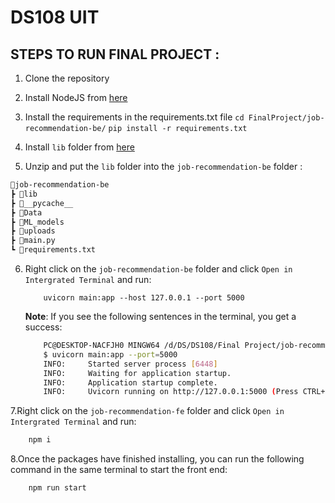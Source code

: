 # DS108 UIT

## STEPS TO RUN FINAL PROJECT :

1. Clone the repository
2. Install NodeJS from [here](https://nodejs.org/en)
3. Install the requirements in the requirements.txt file
   `cd FinalProject/job-recommendation-be/`
   `pip install -r requirements.txt`
4. Install `lib` folder from [here](https://drive.google.com/drive/folders/1qOjldgoIWBpBj8kWrQcDIJcx3l2WlHbI?usp=drive_link)

5. Unzip and put the `lib` folder into the `job-recommendation-be` folder :

```bash
📂job-recommendation-be
┣ 📂lib
┣ 📂__pycache__
┣ 📂Data
┣ 📂ML_models
┣ 📂uploads
┣ 📜main.py
┗ 📜requirements.txt
```

6. Right click on the `job-recommendation-be` folder and click `Open in  Intergrated Terminal` and run:

   ```pyton
       uvicorn main:app --host 127.0.0.1 --port 5000
   ```

   **Note**: If you see the following sentences in the terminal, you get a success:

   ```bash
       PC@DESKTOP-NACFJH0 MINGW64 /d/DS/DS108/Final Project/job-recommendation-be (main)
       $ uvicorn main:app --port=5000
       INFO:     Started server process [6448]
       INFO:     Waiting for application startup.
       INFO:     Application startup complete.
       INFO:     Uvicorn running on http://127.0.0.1:5000 (Press CTRL+C to quit)
   ```

7.Right click on the `job-recommendation-fe` folder and click `Open in  Intergrated Terminal` and run:

```bash
    npm i
```

8.Once the packages have finished installing, you can run the following command in the same terminal to start the front end:

```bash
    npm run start
```
